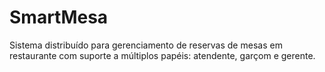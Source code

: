 # SmartMesa
Sistema distribuído para gerenciamento de reservas de mesas em restaurante com suporte a múltiplos papéis: atendente, garçom e gerente.
